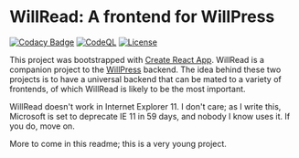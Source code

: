 # WillRead: A frontend for WillPress

[![Codacy Badge](https://app.codacy.com/project/badge/Grade/694d22eae26b4cc180a644c34902071b)](https://www.codacy.com/gh/waellison/willread/dashboard?utm_source=github.com&amp;utm_medium=referral&amp;utm_content=waellison/willread&amp;utm_campaign=Badge_Grade)
[![CodeQL](https://github.com/waellison/willread/actions/workflows/codeql-analysis.yml/badge.svg)](https://github.com/waellison/willread/actions/workflows/codeql-analysis.yml)
[![License](https://img.shields.io/github/license/waellison/willread)](#)

This project was bootstrapped with [Create React App](https://github.com/facebook/create-react-app).  WillRead is a companion project to the [WillPress](https://github.com/waellison/willpress) backend.  The idea behind these two projects is to have a universal backend that can be mated to a variety of frontends, of which WillRead is likely to be the most important.

WillRead doesn't work in Internet Explorer 11.  I don't care; as I write this, Microsoft is set to deprecate IE 11 in 59 days, and nobody I know uses it.  If you do, move on.

More to come in this readme; this is a very young project.

